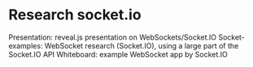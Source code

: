 # Research socket.io

Presentation: reveal.js presentation on WebSockets/Socket.IO
Socket-examples: WebSocket research (Socket.IO), using a large part of the Socket.IO API
Whiteboard: example WebSocket app by Socket.IO

